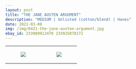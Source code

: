 ```yaml
---
layout: post
title: "THE JANE AUSTEN ARGUMENT"
description: "MEDIUM | Unlisted (cotton/blend) | Hanes"
date: 2021-03-08
img: /img/0421-the-jane-austen-argument.jpg
ebay_id: 233989913470 233925078172
---
```




<table style="width:100%;"><tr><td style="vertical-align:top;">
      <figure class="tmblr-full" data-orig-height="2048" data-orig-width="1365" data-orig-src="https://concertshirts.netlify.app/shirts/0421/0421-01.jpg"><img src="https://64.media.tumblr.com/a114b0f952565bc1f070f40e87615c18/29c370d0034757a5-7e/s540x810/26b0315412ec76d141d0822577a8c4b89c557020.jpg" data-orig-height="2048" data-orig-width="1365" data-orig-src="https://concertshirts.netlify.app/shirts/0421/0421-01.jpg"/></figure></td>
    <td style="vertical-align:top;">
      <figure class="tmblr-full" data-orig-height="2048" data-orig-width="1365" data-orig-src="https://concertshirts.netlify.app/shirts/0421/0421-02.jpg"><img src="https://64.media.tumblr.com/a8dbbfa96acdc804f46f84e38ccb4986/29c370d0034757a5-e5/s540x810/9e1d0b126556a8cf8247e4abac85549cbbf74a9e.jpg" data-orig-height="2048" data-orig-width="1365" data-orig-src="https://concertshirts.netlify.app/shirts/0421/0421-02.jpg"/></figure></td>
  </tr></table>
